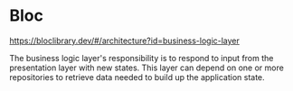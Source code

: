 # Bloc

https://bloclibrary.dev/#/architecture?id=business-logic-layer

The business logic layer's responsibility is to respond to input from the presentation layer with new states. This layer can depend on one or more repositories to retrieve data needed to build up the application state.